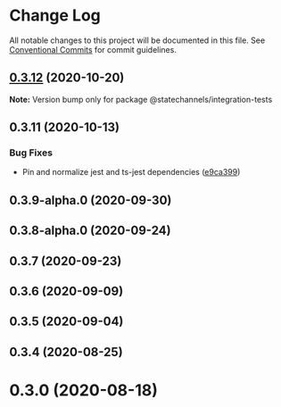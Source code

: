 # Change Log

All notable changes to this project will be documented in this file.
See [Conventional Commits](https://conventionalcommits.org) for commit guidelines.

## [0.3.12](http://statechannels/monorepo/blob/master/packages/integration-tests/compare/@statechannels/integration-tests@0.3.11...@statechannels/integration-tests@0.3.12) (2020-10-20)

**Note:** Version bump only for package @statechannels/integration-tests





## 0.3.11 (2020-10-13)


### Bug Fixes

* Pin and normalize jest and ts-jest dependencies ([e9ca399](http://statechannels/monorepo/blob/master/packages/integration-tests/commits/e9ca3997119645fdb9f558a921361171c20d66a0))



## 0.3.9-alpha.0 (2020-09-30)



## 0.3.8-alpha.0 (2020-09-24)



## 0.3.7 (2020-09-23)



## 0.3.6 (2020-09-09)



## 0.3.5 (2020-09-04)



## 0.3.4 (2020-08-25)



# 0.3.0 (2020-08-18)
